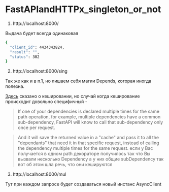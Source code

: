 # FastAPIandHTTPx_singleton_or_not


1. http://localhost:8000/

Выдача будет всегда одинаковая

```bash
{
  "client_id": 4434343824,
  "result": "",
  "status": 302
}
```

2. http://localhost:8000/sing

Так же как и в п.1, но лишаем себя магии Depends, которая иногда полезна.

[Здесь](https://fastapi.tiangolo.com/tutorial/dependencies/sub-dependencies/#using-the-same-dependency-multiple-times) сказано о кешировании, но случай когда кеширование происходит довольно специфичный -

> If one of your dependencies is declared multiple times for the same path operation, for example, multiple dependencies have a common sub-dependency, FastAPI will know to call that sub-dependency only once per request.

> And it will save the returned value in a "cache" and pass it to all the "dependants" that need it in that specific request, instead of calling the dependency multiple times for the same request.
если у Вас получается в одном path декораторе получилось так что Вы вызвали несколько Dependency а у них общие subDependency так вот об этом шла речь, что они кешируются

3. http://localhost:8000/mul

Тут при каждом запросе будет создаваться новый инстанс AsyncClient